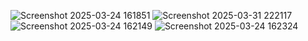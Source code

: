 ![Screenshot 2025-03-24 161851](https://github.com/user-attachments/assets/dca6a707-222b-4d9c-9e58-bbc30fafab28)
![Screenshot 2025-03-31 222117](https://github.com/user-attachments/assets/4745d229-6048-45da-af56-84c9db95347e)
![Screenshot 2025-03-24 162149](https://github.com/user-attachments/assets/8fc11ef9-6cb0-42dc-86d6-2156ccd66095)
![Screenshot 2025-03-24 162324](https://github.com/user-attachments/assets/34f41b7e-41e7-4d70-99bd-ad7e8f3514b6)
